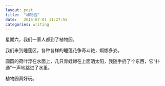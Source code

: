 ```yaml
---
layout: post
title:  "植物园"
date:   2015-07-01 11:27:55
categories: writing
---
```


星期六，我们一家人都到了植物园。

我们来到睡莲区，各种各样的睡莲花争奇斗艳，婀娜多姿。

圆圆的荷叶浮在水面上，几只青蛙蹲在上面晒太阳，我随手扔了个东西，它“扑通”一声地跳进了水里。

植物园真好玩。
